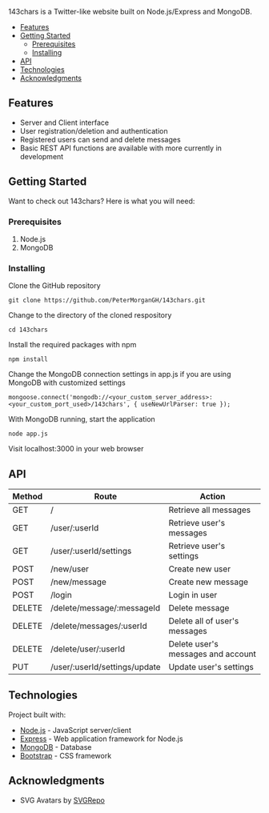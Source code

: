 143chars is a Twitter-like website built on Node.js/Express and MongoDB.

- [Features](#features)
- [Getting Started](#getting-started)
  - [Prerequisites](#prerequisites)
  - [Installing](#installing)
- [API](#api)
- [Technologies](#technologies)
- [Acknowledgments](#acknowledgments)

## Features

- Server and Client interface
- User registration/deletion and authentication
- Registered users can send and delete messages
- Basic REST API functions are available with more currently in development

## Getting Started

Want to check out 143chars? Here is what you will need:

### Prerequisites

1. Node.js
2. MongoDB

### Installing

Clone the GitHub repository

```
git clone https://github.com/PeterMorganGH/143chars.git
```

Change to the directory of the cloned respository

```
cd 143chars
```

Install the required packages with npm

```
npm install
```

Change the MongoDB connection settings in app.js if you are using MongoDB with customized settings

```
mongoose.connect('mongodb://<your_custom_server_address>:<your_custom_port_used>/143chars', { useNewUrlParser: true });
```

With MongoDB running, start the application

```
node app.js
```

Visit localhost:3000 in your web browser

## API

| Method | Route                         | Action                             |
| ------ | ----------------------------- | ---------------------------------- |
| GET    | /                             | Retrieve all messages              |
| GET    | /user/:userId                 | Retrieve user's messages           |
| GET    | /user/:userId/settings        | Retrieve user's settings           |
| POST   | /new/user                     | Create new user                    |
| POST   | /new/message                  | Create new message                 |
| POST   | /login                        | Login in user                      |
| DELETE | /delete/message/:messageId    | Delete message                     |
| DELETE | /delete/messages/:userId      | Delete all of user's messages      |
| DELETE | /delete/user/:userId          | Delete user's messages and account |
| PUT    | /user/:userId/settings/update | Update user's settings             |

## Technologies

Project built with:

- [Node.js](https://nodejs.org) - JavaScript server/client
- [Express](https://expressjs.com/) - Web application framework for Node.js
- [MongoDB](https://www.mongodb.com/) - Database
- [Bootstrap](https://getbootstrap.com/) - CSS framework

## Acknowledgments

- SVG Avatars by [SVGRepo](https://www.svgrepo.com)
